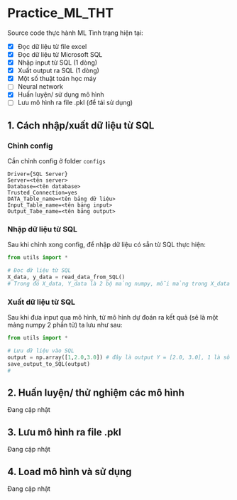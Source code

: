 # Practice_ML_THT

Source code thực hành ML
Tình trạng hiện tại:

- [x] Đọc dữ liệu từ file excel
- [x] Đọc dữ liệu từ Microsoft SQL
- [x] Nhập input từ SQL (1 dòng)
- [x] Xuất output ra SQL (1 dòng)
- [x] Một số thuật toán học máy
- [ ] Neural network
- [x] Huấn luyện/ sử dụng mô hình
- [ ] Lưu mô hình ra file .pkl (để tái sử dụng)

## 1. Cách nhập/xuất dữ liệu từ SQL

### Chỉnh config
Cần chỉnh config ở folder `configs`

```
Driver={SQL Server}
Server=<tên server>
Database=<tên database>
Trusted_Connection=yes
DATA_Table_name=<tên bảng dữ liệu>
Input_Table_name=<tên bảng input>
Output_Tabe_name=<tên bảng output>
```

### Nhập dữ liệu từ SQL
Sau khi chỉnh xong config, để nhập dữ liệu có sẵn từ SQL thực hiện:
```python
from utils import *

# Đọc dữ liệu từ SQL
X_data, y_data = read_data_from_SQL()
# Trong đó X_data, Y_data là 2 bộ mảng numpy, mỗi mảng trong X_data có 3 phần tử, còn trong Y_data mỗi mảng có 2 phần tử, dùng để huấn luyện
```

### Xuất dữ liệu từ SQL
Sau khi đưa input qua mô hình, từ mô hình dự đoán ra kết quả (sẽ là một mảng numpy 2 phần tử) ta lưu như sau:
```python
from utils import *

# Lưu dữ liệu vào SQL
output = np.array([1,2.0,3.0]) # đây là output Y = [2.0, 3.0], 1 là số thứ tự primary key trong SQL
save_output_to_SQL(output)
# 
```

## 2. Huấn luyện/ thử nghiệm các mô hình

Đang cập nhật

## 3. Lưu mô hình ra file .pkl

Đang cập nhật

## 4. Load mô hình và sử dụng

Đang cập nhật
